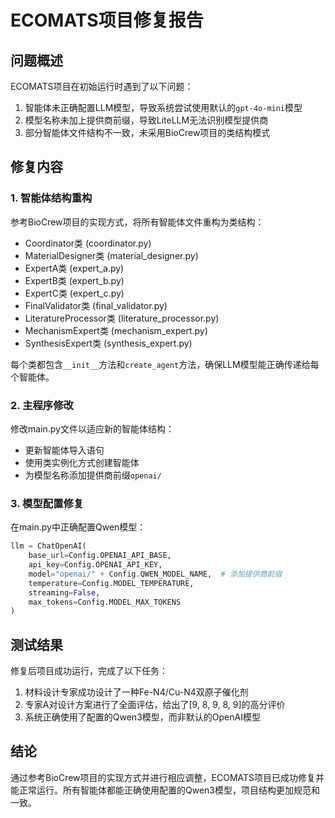 # ECOMATS项目修复报告

## 问题概述
ECOMATS项目在初始运行时遇到了以下问题：
1. 智能体未正确配置LLM模型，导致系统尝试使用默认的`gpt-4o-mini`模型
2. 模型名称未加上提供商前缀，导致LiteLLM无法识别模型提供商
3. 部分智能体文件结构不一致，未采用BioCrew项目的类结构模式

## 修复内容

### 1. 智能体结构重构
参考BioCrew项目的实现方式，将所有智能体文件重构为类结构：
- Coordinator类 (coordinator.py)
- MaterialDesigner类 (material_designer.py)
- ExpertA类 (expert_a.py)
- ExpertB类 (expert_b.py)
- ExpertC类 (expert_c.py)
- FinalValidator类 (final_validator.py)
- LiteratureProcessor类 (literature_processor.py)
- MechanismExpert类 (mechanism_expert.py)
- SynthesisExpert类 (synthesis_expert.py)

每个类都包含`__init__`方法和`create_agent`方法，确保LLM模型能正确传递给每个智能体。

### 2. 主程序修改
修改main.py文件以适应新的智能体结构：
- 更新智能体导入语句
- 使用类实例化方式创建智能体
- 为模型名称添加提供商前缀`openai/`

### 3. 模型配置修复
在main.py中正确配置Qwen模型：
```python
llm = ChatOpenAI(
    base_url=Config.OPENAI_API_BASE,
    api_key=Config.OPENAI_API_KEY,
    model="openai/" + Config.QWEN_MODEL_NAME,  # 添加提供商前缀
    temperature=Config.MODEL_TEMPERATURE,
    streaming=False,
    max_tokens=Config.MODEL_MAX_TOKENS
)
```

## 测试结果
修复后项目成功运行，完成了以下任务：
1. 材料设计专家成功设计了一种Fe-N4/Cu-N4双原子催化剂
2. 专家A对设计方案进行了全面评估，给出了[9, 8, 9, 8, 9]的高分评价
3. 系统正确使用了配置的Qwen3模型，而非默认的OpenAI模型

## 结论
通过参考BioCrew项目的实现方式并进行相应调整，ECOMATS项目已成功修复并能正常运行。所有智能体都能正确使用配置的Qwen3模型，项目结构更加规范和一致。